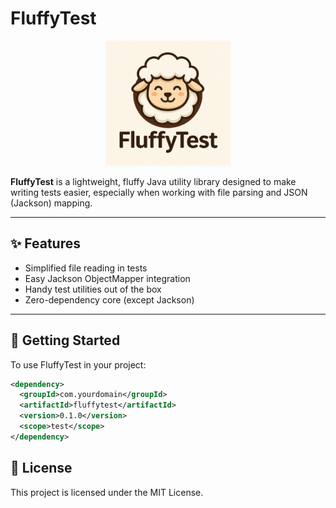 # FluffyTest

<p align="center">
  <img src="https://raw.githubusercontent.com/fluminis/FluffyTest/main/assets/fluffytest_logo.png" alt="FluffyTest Logo" width="200"/>
</p>

**FluffyTest** is a lightweight, fluffy Java utility library designed to make writing tests easier, especially when working with file parsing and JSON (Jackson) mapping.

---

## ✨ Features

- Simplified file reading in tests
- Easy Jackson ObjectMapper integration
- Handy test utilities out of the box
- Zero-dependency core (except Jackson)

---

## 🚀 Getting Started

To use FluffyTest in your project:

```xml
<dependency>
  <groupId>com.yourdomain</groupId>
  <artifactId>fluffytest</artifactId>
  <version>0.1.0</version>
  <scope>test</scope>
</dependency>
```

## 📄 License

This project is licensed under the MIT License.

